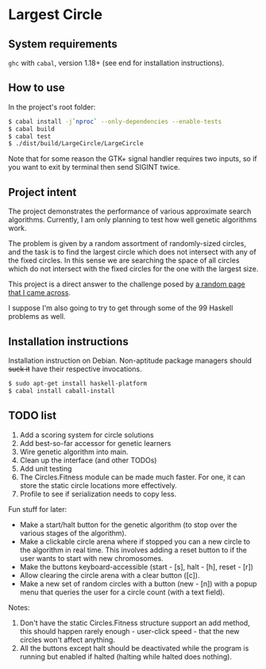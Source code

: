 # Largest Circle

## System requirements

`ghc` with `cabal`, version 1.18+ (see end for installation instructions).

## How to use

In the project's root folder:

```bash
$ cabal install -j`nproc` --only-dependencies --enable-tests
$ cabal build
$ cabal test
$ ./dist/build/LargeCircle/LargeCircle
```

Note that for some reason the GTK+ signal handler requires two inputs,
so if you want to exit by terminal then send SIGINT twice.

## Project intent

The project demonstrates the performance of various approximate search algorithms. Currently, I am only planning to test how well genetic algorithms work.

The problem is given by a random assortment of randomly-sized circles, and the task is to find the largest circle which does not intersect with any of the fixed circles. In this sense we are searching the space of all circles which do not intersect with the fixed circles for the one with the largest size.

This project is a direct answer to the challenge posed by [a random page that I came across](http://www.ai-junkie.com/ga/intro/gat3.html).

I suppose I'm also going to try to get through some of the 99 Haskell problems as well.

## Installation instructions

Installation instruction on Debian. Non-aptitude package managers
should ~~suck it~~ have their respective invocations.

```bash
$ sudo apt-get install haskell-platform
$ cabal install caball-install
```

## TODO list

1. Add a scoring system for circle solutions
2. Add best-so-far accessor for genetic learners
3. Wire genetic algorithm into main.
4. Clean up the interface (and other TODOs)
5. Add unit testing
6. The Circles.Fitness module can be made much faster. For one, it can
   store the static circle locations more effectively.
7. Profile to see if serialization needs to copy less.

Fun stuff for later:

* Make a start/halt button for the genetic algorithm (to stop over
  the various stages of the algorithm).
* Make a clickable circle arena where if stopped you can a new circle
  to the algorithm in real time. This involves adding a reset button to
  if the user wants to start with new chromosomes.
* Make the buttons keyboard-accessible (start - [s], halt - [h], reset - [r])
* Allow clearing the circle arena with a clear button ([c]).
* Make a new set of random circles with a button (new - [n]) with a popup
  menu that queries the user for a circle count (with a text field).

Notes:

1. Don't have the static Circles.Fitness structure support an add method,
   this should happen rarely enough - user-click speed - that the new circles
   won't affect anything.
2. All the buttons except halt should be deactivated while the program is
   running but enabled if halted (halting while halted does nothing).